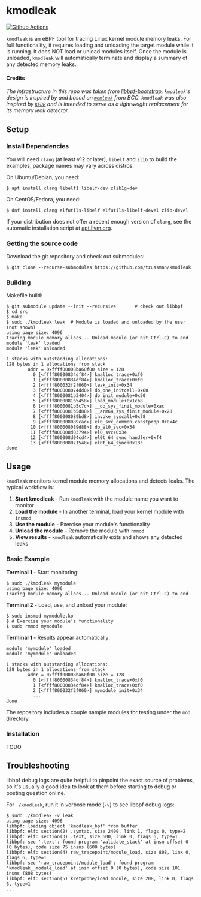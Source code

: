 # kmodleak

[![Github Actions](https://github.com/tzussman/kmodleak/actions/workflows/build.yml/badge.svg)](https://github.com/tzussman/kmodleak/actions/workflows/build.yml)

`kmodleak` is an eBPF tool for tracing Linux kernel module memory leaks.
For full functionality, it requires loading and unloading the target module
while it is running. It does NOT load or unload modules itself. Once the module
is unloaded, `kmodleak` will automatically terminate and display a summary of
any detected memory leaks.

#### Credits

*The infrastructure in this repo was taken from
[libbpf-bootstrap](https://github.com/libbpf/libbpf-bootstrap/).*
*`kmodleak`'s design is inspired by and based on
[`memleak`](https://github.com/iovisor/bcc/blob/master/libbpf-tools/memleak.c)
from BCC.*
*`kmodleak` was also inspired by [`KEDR`](https://github.com/euspectre/kedr) and
is intended to serve as a lightweight replacement for its memory leak detector.*

## Setup

### Install Dependencies

You will need `clang` (at least v12 or later), `libelf` and `zlib` to build
the examples, package names may vary across distros.

On Ubuntu/Debian, you need:
```shell
$ apt install clang libelf1 libelf-dev zlib1g-dev
```

On CentOS/Fedora, you need:
```shell
$ dnf install clang elfutils-libelf elfutils-libelf-devel zlib-devel
```

If your distribution does not offer a recent enough version of `clang`, see
the automatic installation script at [apt.llvm.org](https://apt.llvm.org/).

### Getting the source code

Download the git repository and check out submodules:
```shell
$ git clone --recurse-submodules https://github.com/tzussman/kmodleak
```

### Building

Makefile build:

```console
$ git submodule update --init --recursive       # check out libbpf
$ cd src
$ make
$ sudo ./kmodleak leak  # Module is loaded and unloaded by the user (not shown)
using page size: 4096
Tracing module memory allocs... Unload module (or hit Ctrl-C) to end
module 'leak' loaded
module 'leak' unloaded

1 stacks with outstanding allocations:
128 bytes in 1 allocations from stack
        addr = 0xffff00008ba60f00 size = 128
          0 [<ffff80000834df84>] kmalloc_trace+0xf0
          1 [<ffff80000834df84>] kmalloc_trace+0xf0
          2 [<ffff800032f2f060>] leak_init+0x34
          3 [<ffff800008074dd0>] do_one_initcall+0x60
          4 [<ffff8000081b3404>] do_init_module+0x50
          5 [<ffff8000081b5458>] load_module+0x1cb8
          6 [<ffff8000081b5c7c>] __do_sys_finit_module+0xac
          7 [<ffff8000081b5d88>] __arm64_sys_finit_module+0x28
          8 [<ffff800008089bd8>] invoke_syscall+0x78
          9 [<ffff800008089cac>] el0_svc_common.constprop.0+0x4c
         10 [<ffff800008089d88>] do_el0_svc+0x34
         11 [<ffff800008d03794>] el0_svc+0x34
         12 [<ffff800008d04cd4>] el0t_64_sync_handler+0xf4
         13 [<ffff800008071548>] el0t_64_sync+0x18c
done
```

## Usage

`kmodleak` monitors kernel module memory allocations and detects leaks. The typical workflow is:

1. **Start kmodleak** - Run `kmodleak` with the module name you want to monitor
2. **Load the module** - In another terminal, load your kernel module with `insmod`
3. **Use the module** - Exercise your module's functionality  
4. **Unload the module** - Remove the module with `rmmod`
5. **View results** - `kmodleak` automatically exits and shows any detected leaks

### Basic Example

**Terminal 1** - Start monitoring:
```console
$ sudo ./kmodleak mymodule
using page size: 4096
Tracing module memory allocs... Unload module (or hit Ctrl-C) to end
```

**Terminal 2** - Load, use, and unload your module:
```console
$ sudo insmod mymodule.ko
$ # Exercise your module's functionality
$ sudo rmmod mymodule
```

**Terminal 1** - Results appear automatically:
```console
module 'mymodule' loaded
module 'mymodule' unloaded

1 stacks with outstanding allocations:
128 bytes in 1 allocations from stack
        addr = 0xffff00008ba60f00 size = 128
          0 [<ffff80000834df84>] kmalloc_trace+0xf0
          1 [<ffff80000834df84>] kmalloc_trace+0xf0
          2 [<ffff800032f2f060>] mymodule_init+0x34
          ...
done
```

The repository includes a couple sample modules for testing under the `mod`
directory.

### Installation

TODO

## Troubleshooting

libbpf debug logs are quite helpful to pinpoint the exact source of problems,
so it's usually a good idea to look at them before starting to debug or
posting question online.

For `./kmodleak`, run it in verbose mode (`-v`) to see libbpf debug logs:

```console
$ sudo ./kmodleak -v leak
using page size: 4096
libbpf: loading object 'kmodleak_bpf' from buffer
libbpf: elf: section(2) .symtab, size 2400, link 1, flags 0, type=2
libbpf: elf: section(3) .text, size 600, link 0, flags 6, type=1
libbpf: sec '.text': found program 'validate_stack' at insn offset 0 (0 bytes), code size 75 insns (600 bytes)
libbpf: elf: section(4) raw_tracepoint/module_load, size 808, link 0, flags 6, type=1
libbpf: sec 'raw_tracepoint/module_load': found program 'kmodleak__module_load' at insn offset 0 (0 bytes), code size 101 insns (808 bytes)
libbpf: elf: section(5) kretprobe/load_module, size 208, link 0, flags 6, type=1
...
```
